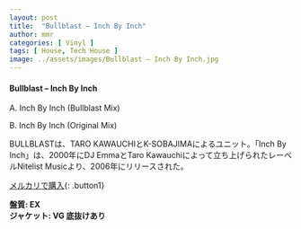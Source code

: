 ```yaml
---
layout: post
title:  "Bullblast – Inch By Inch"
author: mmr
categories: [ Vinyl ]
tags: [ House, Tech House ]
image: ../assets/images/Bullblast – Inch By Inch.jpg
---
```


#### Bullblast – Inch By Inch

A. Inch By Inch (Bullblast Mix)

B. Inch By Inch (Original Mix)

BULLBLASTは、TARO KAWAUCHIとK-SOBAJIMAによるユニット。「Inch By Inch」は、2000年にDJ EmmaとTaro Kawauchiによって立ち上げられたレーベルNitelist Musicより、2006年にリリースされた。


[メルカリで購入](https://jp.mercari.com/item/m88720013341){: .button1}

<div class="mt-4 mb-4 d-flex align-items-center">
<strong class="mr-1">盤質: EX</strong>
</div>
<div class="mt-4 mb-4 d-flex align-items-center">
<strong class="mr-1">ジャケット: VG 底抜けあり</strong>
</div>
